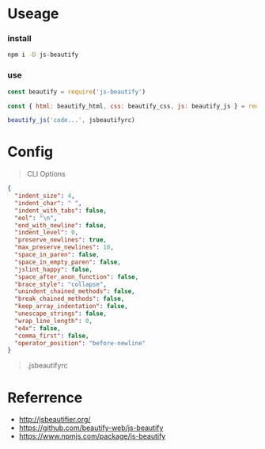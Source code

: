 # Useage

### install

```sh
npm i -D js-beautify
```

### use

```js
const beautify = require('js-beautify')

const { html: beautify_html, css: beautify_css, js: beautify_js } = require('js-beautify')

beautify_js('code...', jsbeautifyrc)
```

# Config

> CLI Options

```json
{
  "indent_size": 4,
  "indent_char": " ",
  "indent_with_tabs": false,
  "eol": "\n",
  "end_with_newline": false,
  "indent_level": 0,
  "preserve_newlines": true,
  "max_preserve_newlines": 10,
  "space_in_paren": false,
  "space_in_empty_paren": false,
  "jslint_happy": false,
  "space_after_anon_function": false,
  "brace_style": "collapse",
  "unindent_chained_methods": false,
  "break_chained_methods": false,
  "keep_array_indentation": false,
  "unescape_strings": false,
  "wrap_line_length": 0,
  "e4x": false,
  "comma_first": false,
  "operator_position": "before-newline"
}
```

> .jsbeautifyrc

# Referrence

- http://jsbeautifier.org/
- https://github.com/beautify-web/js-beautify
- https://www.npmjs.com/package/js-beautify
